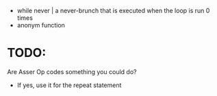 ﻿- while never | a never-brunch that is executed when the loop is run 0 times
- anonym function

# TODO:

Are Asser Op codes something you could do?
- If yes, use it for the repeat statement